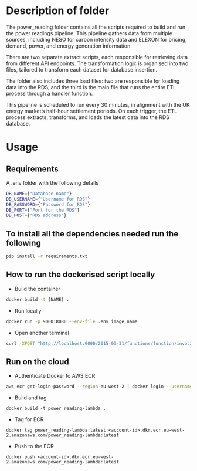 # Description of folder

The power_reading folder contains all the scripts required to build and run the power readings pipeline. This pipeline gathers data from multiple sources, including NESO for carbon intensity data and ELEXON for pricing, demand, power, and energy generation information.

There are two separate extract scripts, each responsible for retrieving data from different API endpoints. The transformation logic is organised into two files, tailored to transform each dataset for database insertion.

The folder also includes three load files: two are responsible for loading data into the RDS, and the third is the main file that runs the entire ETL process through a handler function.

This pipeline is scheduled to run every 30 minutes, in alignment with the UK energy market’s half-hour settlement periods. On each trigger, the ETL process extracts, transforms, and loads the latest data into the RDS database.


# Usage

## Requirements
A .env folder with the following details
``` sh
DB_NAME={"Database name"}
DB_USERNAME={"Username for RDS"}
DB_PASSWORD={"Password for RDS"}
DB_PORT={"Port for the RDS"}
DB_HOST={"RDS address"}
```

## To install all the dependencies needed run the following

``` sh
pip install -r requirements.txt
```

## How to run the dockerised script locally

- Build the container
```sh
docker build -t {NAME} .
```

- Run locally
``` sh
docker run -p 9000:8080 --env-file .env image_name
```

- Open another terminal
``` sh
curl -XPOST "http://localhost:9000/2015-03-31/functions/function/invocations" -d '{}'
```


## Run on the cloud
- Authenticate Docker to AWS ECR
```sh
aws ecr get-login-password --region eu-west-2 | docker login --username AWS --password-stdin <account-id>.dkr.ecr.eu-west-2.amazonaws.com
```


- Build and tag
```
docker build -t power_reading-lambda .
```

- Tag for ECR
```
docker tag power_reading-lambda:latest <account-id>.dkr.ecr.eu-west-2.amazonaws.com/power_reading-lambda:latest
```

- Push to the ECR
```
docker push <account-id>.dkr.ecr.eu-west-2.amazonaws.com/power_reading-lambda:latest
```